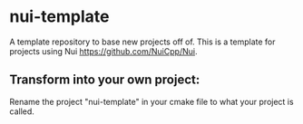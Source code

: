# nui-template
A template repository to base new projects off of.
This is a template for projects using Nui https://github.com/NuiCpp/Nui.

## Transform into your own project:
Rename the project "nui-template" in your cmake file to what your project is called.
